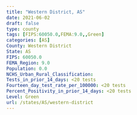 ```yaml
---
title: "Western District, AS"
date: 2021-06-02
draft: false
type: county
tags: [FIPS:60050.0,FEMA:9.0,,Green]
categories: [AS]
County: Western District
State: AS
FIPS: 60050.0
FEMA_Region: 9.0
Population: 0.0
NCHS_Urban_Rural_Classification: 
Tests_in_prior_14_days: <20 tests
Fourteen_day_test_rate_per_100000: <20 tests
Percent_Positivity_in_prior_14_days: <20 tests
Level: Green
url: /states/AS/western-district
---
```



